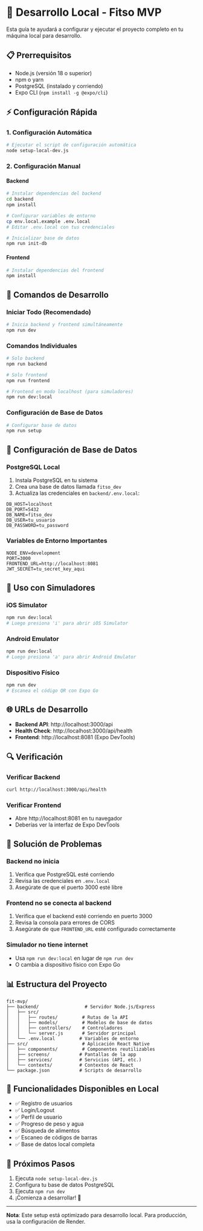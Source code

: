 # 🚀 Desarrollo Local - Fitso MVP

Esta guía te ayudará a configurar y ejecutar el proyecto completo en tu máquina local para desarrollo.

## 📋 Prerrequisitos

- Node.js (versión 18 o superior)
- npm o yarn
- PostgreSQL (instalado y corriendo)
- Expo CLI (`npm install -g @expo/cli`)

## ⚡ Configuración Rápida

### 1. Configuración Automática
```bash
# Ejecutar el script de configuración automática
node setup-local-dev.js
```

### 2. Configuración Manual

#### Backend
```bash
# Instalar dependencias del backend
cd backend
npm install

# Configurar variables de entorno
cp env.local.example .env.local
# Editar .env.local con tus credenciales

# Inicializar base de datos
npm run init-db
```

#### Frontend
```bash
# Instalar dependencias del frontend
npm install
```

## 🚀 Comandos de Desarrollo

### Iniciar Todo (Recomendado)
```bash
# Inicia backend y frontend simultáneamente
npm run dev
```

### Comandos Individuales
```bash
# Solo backend
npm run backend

# Solo frontend
npm run frontend

# Frontend en modo localhost (para simuladores)
npm run dev:local
```

### Configuración de Base de Datos
```bash
# Configurar base de datos
npm run setup
```

## 🔧 Configuración de Base de Datos

### PostgreSQL Local
1. Instala PostgreSQL en tu sistema
2. Crea una base de datos llamada `fitso_dev`
3. Actualiza las credenciales en `backend/.env.local`:

```env
DB_HOST=localhost
DB_PORT=5432
DB_NAME=fitso_dev
DB_USER=tu_usuario
DB_PASSWORD=tu_password
```

### Variables de Entorno Importantes
```env
NODE_ENV=development
PORT=3000
FRONTEND_URL=http://localhost:8081
JWT_SECRET=tu_secret_key_aqui
```

## 📱 Uso con Simuladores

### iOS Simulator
```bash
npm run dev:local
# Luego presiona 'i' para abrir iOS Simulator
```

### Android Emulator
```bash
npm run dev:local
# Luego presiona 'a' para abrir Android Emulator
```

### Dispositivo Físico
```bash
npm run dev
# Escanea el código QR con Expo Go
```

## 🌐 URLs de Desarrollo

- **Backend API**: http://localhost:3000/api
- **Health Check**: http://localhost:3000/api/health
- **Frontend**: http://localhost:8081 (Expo DevTools)

## 🔍 Verificación

### Verificar Backend
```bash
curl http://localhost:3000/api/health
```

### Verificar Frontend
- Abre http://localhost:8081 en tu navegador
- Deberías ver la interfaz de Expo DevTools

## 🐛 Solución de Problemas

### Backend no inicia
1. Verifica que PostgreSQL esté corriendo
2. Revisa las credenciales en `.env.local`
3. Asegúrate de que el puerto 3000 esté libre

### Frontend no se conecta al backend
1. Verifica que el backend esté corriendo en puerto 3000
2. Revisa la consola para errores de CORS
3. Asegúrate de que `FRONTEND_URL` esté configurado correctamente

### Simulador no tiene internet
- Usa `npm run dev:local` en lugar de `npm run dev`
- O cambia a dispositivo físico con Expo Go

## 📊 Estructura del Proyecto

```
fit-mvp/
├── backend/                 # Servidor Node.js/Express
│   ├── src/
│   │   ├── routes/         # Rutas de la API
│   │   ├── models/         # Modelos de base de datos
│   │   ├── controllers/    # Controladores
│   │   └── server.js       # Servidor principal
│   └── .env.local         # Variables de entorno
├── src/                    # Aplicación React Native
│   ├── components/         # Componentes reutilizables
│   ├── screens/           # Pantallas de la app
│   ├── services/          # Servicios (API, etc.)
│   └── contexts/          # Contextos de React
└── package.json           # Scripts de desarrollo
```

## 🎯 Funcionalidades Disponibles en Local

- ✅ Registro de usuarios
- ✅ Login/Logout
- ✅ Perfil de usuario
- ✅ Progreso de peso y agua
- ✅ Búsqueda de alimentos
- ✅ Escaneo de códigos de barras
- ✅ Base de datos local completa

## 🚀 Próximos Pasos

1. Ejecuta `node setup-local-dev.js`
2. Configura tu base de datos PostgreSQL
3. Ejecuta `npm run dev`
4. ¡Comienza a desarrollar! 🎉

---

**Nota**: Este setup está optimizado para desarrollo local. Para producción, usa la configuración de Render.

